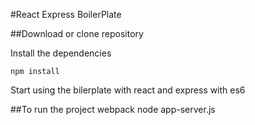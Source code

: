 #React Express BoilerPlate

##Download or clone repository
  
Install the dependencies  
    
    npm install 

Start using the bilerplate with react and express with es6 
  
##To run the project
    webpack
    node app-server.js